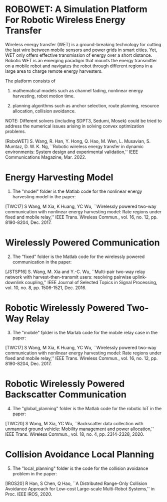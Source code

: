 # ROBOWET: A Simulation Platform For Robotic Wireless Energy Transfer

Wireless energy transfer (WET) is a ground-breaking technology for cutting the last wire between mobile sensors and power grids in smart cities. Yet, WET only offers effective transmission of energy over a short distance. Robotic WET is an emerging paradigm that mounts the energy transmitter on a mobile robot and navigates the robot through different regions in a large area to charge remote energy harvesters.

The platform consists of

1) mathematical models such as channel fading, nonlinear energy harvesting, robot motion time.

2) planning algorithms such as anchor selection, route planning, resource allocation, collision avoidance.

NOTE: Different solvers (including SDPT3, Sedumi, Mosek) could be tried to address the numerical issues arising in solving convex optimization problems. 

[RoboWET] S. Wang, R. Han, Y. Hong, Q. Hao, M. Wen, L. Musavian, S. Mumtaz, D. W. K. Ng, 
``Robotic wireless energy transfer in dynamic environments: System design and experimental validation,''
IEEE Communications Magazine, Mar. 2022.


# Energy Harvesting Model

1. The "model" folder is the Matlab code for the nonlinear energy harvesting model in the paper:

[TWC17] S Wang, M Xia, K Huang, YC Wu, 
``Wirelessly powered two-way communication with nonlinear energy harvesting model: Rate regions under fixed and mobile relay,'' 
IEEE Trans. Wireless Commun., vol. 16, no. 12, pp. 8190-8204, Dec. 2017.

# Wirelessly Powered Communication

2. The "fixed" folder is the Matlab code for the wirelessly powered communication in the paper:

[JSTSP16] S. Wang, M. Xia and Y.-C. Wu, 
``Multi-pair two-way relay network with harvest-then-transmit users: resolving pairwise uplink-downlink coupling,'' 
IEEE Journal of Selected Topics in Signal Processing, vol. 10, no. 8, pp. 1506-1521, Dec. 2016.

# Robotic Wirelessly Powered Two-Way Relay

3. The "mobile" fplder is the Marlab code for the mobile relay case in the paper:

[TWC17] S Wang, M Xia, K Huang, YC Wu, 
``Wirelessly powered two-way communication with nonlinear energy harvesting model: Rate regions under fixed and mobile relay,'' 
IEEE Trans. Wireless Commun., vol. 16, no. 12, pp. 8190-8204, Dec. 2017.

# Robotic Wirelessly Powered Backscatter Communication

4. The "global_planning" folder is the Matlab code for the robotic IoT in the paper:

[TWC20] S Wang, M Xia, YC Wu,
``Backscatter data collection with unmanned ground vehicle: Mobility management and power allocation,''
IEEE Trans. Wireless Commun., vol. 18, no. 4, pp. 2314-2328, 2020.

# Collision Avoidance Local Planning

5. The "local_planning" folder is the code for the collision avoidance problem in the paper:

[IROS20] R Han, S Chen, Q Hao, ``A Distributed Range-Only Collision Avoidance Approach for Low-cost Large-scale Multi-Robot Systems,'' in Proc. IEEE IROS, 2020.

